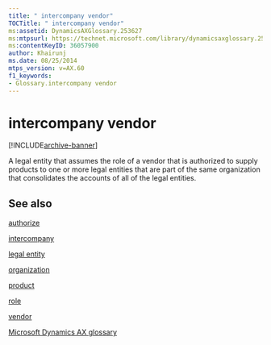 ```yaml
---
title: " intercompany vendor"
TOCTitle: " intercompany vendor"
ms:assetid: DynamicsAXGlossary.253627
ms:mtpsurl: https://technet.microsoft.com/library/dynamicsaxglossary.253627(v=AX.60)
ms:contentKeyID: 36057900
author: Khairunj
ms.date: 08/25/2014
mtps_version: v=AX.60
f1_keywords:
- Glossary.intercompany vendor
---
```


# intercompany vendor


[!INCLUDE[archive-banner](includes/archive-banner.md)]

A legal entity that assumes the role of a vendor that is authorized to supply products to one or more legal entities that are part of the same organization that consolidates the accounts of all of the legal entities.

## See also

[authorize](authorize.md)

[intercompany](intercompany.md)

[legal entity](legal-entity.md)

[organization](organization.md)

[product](product.md)

[role](role.md)

[vendor](vendor.md)

[Microsoft Dynamics AX glossary](glossary/microsoft-dynamics-ax-glossary.md)

  


